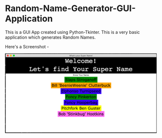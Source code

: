 # Random-Name-Generator-GUI-Application
This is a GUI App created using Python-Tkinter.
This is a very basic application which generates Random Names.

Here's a Screenshot - 

<img src="images/rand_name_ss.png" width=500>
